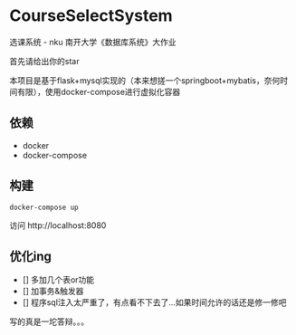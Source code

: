 # CourseSelectSystem
选课系统 - nku 南开大学《数据库系统》大作业

首先请给出你的star

本项目是基于flask+mysql实现的（本来想搓一个springboot+mybatis，奈何时间有限），使用docker-compose进行虚拟化容器

## 依赖

- docker
- docker-compose

## 构建

```shell
docker-compose up
```

访问 http://localhost:8080 

## 优化ing

- [] 多加几个表or功能
- [] 加事务&触发器
- [] 程序sql注入太严重了，有点看不下去了...如果时间允许的话还是修一修吧

写的真是一坨答辩。。。
